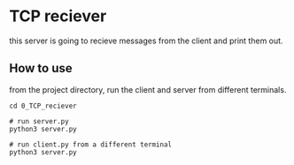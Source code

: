 # TCP reciever

this server is going to recieve messages from the client
and print them out.

## How to use

from the project directory, run the client and server from different terminals.

```
cd 0_TCP_reciever

# run server.py
python3 server.py

# run client.py from a different terminal
python3 server.py
```

